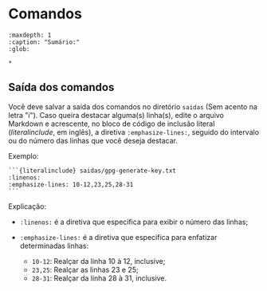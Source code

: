 # Comandos

```{toctree}
:maxdepth: 1
:caption: "Sumário:"
:glob:

*
```

## Saída dos comandos

Você deve salvar a saída dos comandos no diretório `saidas` (Sem acento na letra "i"). Caso queira destacar alguma(s) linha(s), edite o arquivo Markdown e acrescente, no bloco de código de inclusão literal (*literalinclude*, em inglês), a diretiva `:emphasize-lines:`, seguido do intervalo ou do número das linhas que você deseja destacar.

Exemplo:

    ```{literalinclude} saidas/gpg-generate-key.txt
    :linenos:
    :emphasize-lines: 10-12,23,25,28-31
    ```

Explicação:

- `:linenos:` é a diretiva que especifica para exibir o número das linhas;
- `:emphasize-lines:` é a diretiva que especifica para enfatizar determinadas linhas:

  - `10-12`: Realçar da linha 10 à 12, inclusive;
  - `23,25`: Realçar as linhas 23 e 25;
  - `28-31`: Realçar da linha 28 à 31, inclusive.

